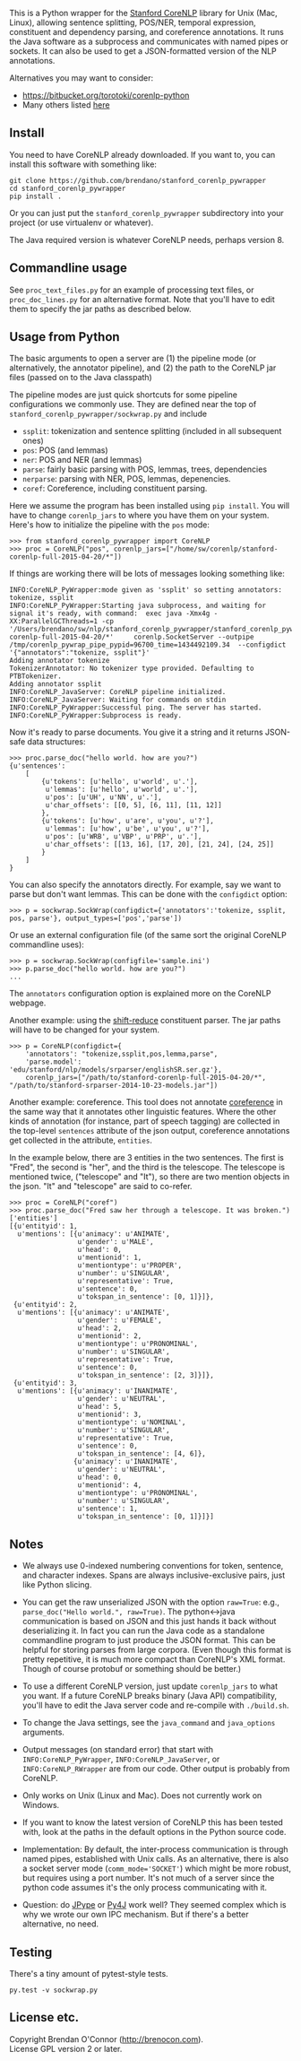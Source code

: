 This is a Python wrapper for the [Stanford CoreNLP][c] library for Unix (Mac,
Linux), allowing sentence splitting, POS/NER, temporal expression, constituent
and dependency parsing, and coreference annotations. It runs the Java software
as a subprocess and communicates with named pipes or sockets.  It can also be
used to get a JSON-formatted version of the NLP annotations.

Alternatives you may want to consider:

  * https://bitbucket.org/torotoki/corenlp-python
  * Many others listed [here][c]

[c]: http://nlp.stanford.edu/software/corenlp.shtml

## Install

You need to have CoreNLP already downloaded.
If you want to, you can install this software with something like:

```
git clone https://github.com/brendano/stanford_corenlp_pywrapper
cd stanford_corenlp_pywrapper
pip install .
```

Or you can just put the `stanford_corenlp_pywrapper` subdirectory into your
project (or use virtualenv or whatever).

The Java required version is whatever CoreNLP needs, perhaps version 8.

## Commandline usage

See `proc_text_files.py` for an example of processing text files, or
`proc_doc_lines.py` for an alternative format. Note that you'll have to edit
them to specify the jar paths as described below.

## Usage from Python

The basic arguments to open a server are 
    (1) the pipeline mode (or alternatively, the annotator pipeline), and
    (2) the path to the CoreNLP jar files (passed on to the Java classpath)

The pipeline modes are just quick shortcuts for some pipeline configurations we
commonly use.  They are defined near the top of
`stanford_corenlp_pywrapper/sockwrap.py` and include

  * `ssplit`: tokenization and sentence splitting (included in all subsequent ones)
  * `pos`: POS (and lemmas)
  * `ner`: POS and NER (and lemmas)
  * `parse`: fairly basic parsing with POS, lemmas, trees, dependencies
  * `nerparse`: parsing with NER, POS, lemmas, depenencies.
  * `coref`: Coreference, including constituent parsing.

Here we assume the program has been installed using `pip install`.  You will
have to change `corenlp_jars` to where you have them on your system.
Here's how to initialize the pipeline with the `pos` mode:

```
>>> from stanford_corenlp_pywrapper import CoreNLP
>>> proc = CoreNLP("pos", corenlp_jars=["/home/sw/corenlp/stanford-corenlp-full-2015-04-20/*"])
```

If things are working there will be lots of messages looking something like:

```
INFO:CoreNLP_PyWrapper:mode given as 'ssplit' so setting annotators: tokenize, ssplit
INFO:CoreNLP_PyWrapper:Starting java subprocess, and waiting for signal it's ready, with command:  exec java -Xmx4g -XX:ParallelGCThreads=1 -cp '/Users/brendano/sw/nlp/stanford_corenlp_pywrapper/stanford_corenlp_pywrapper/lib/*:/home/sw/corenlp/stanford-corenlp-full-2015-04-20/*'     corenlp.SocketServer --outpipe /tmp/corenlp_pywrap_pipe_pypid=96700_time=1434492109.34  --configdict '{"annotators":"tokenize, ssplit"}'
Adding annotator tokenize
TokenizerAnnotator: No tokenizer type provided. Defaulting to PTBTokenizer.
Adding annotator ssplit
INFO:CoreNLP_JavaServer: CoreNLP pipeline initialized.
INFO:CoreNLP_JavaServer: Waiting for commands on stdin
INFO:CoreNLP_PyWrapper:Successful ping. The server has started.
INFO:CoreNLP_PyWrapper:Subprocess is ready.
```

Now it's ready to parse documents.  You give it a string and it returns
JSON-safe data structures: 

```
>>> proc.parse_doc("hello world. how are you?")
{u'sentences': 
    [
        {u'tokens': [u'hello', u'world', u'.'],
         u'lemmas': [u'hello', u'world', u'.'],
         u'pos': [u'UH', u'NN', u'.'],
         u'char_offsets': [[0, 5], [6, 11], [11, 12]]
        },
        {u'tokens': [u'how', u'are', u'you', u'?'],
         u'lemmas': [u'how', u'be', u'you', u'?'],
         u'pos': [u'WRB', u'VBP', u'PRP', u'.'],
         u'char_offsets': [[13, 16], [17, 20], [21, 24], [24, 25]]
        }
    ]
}
```

You can also specify the annotators directly. For example,
say we want to parse but don't want lemmas. This can be done
with the `configdict` option:

```
>>> p = sockwrap.SockWrap(configdict={'annotators':'tokenize, ssplit, pos, parse'}, output_types=['pos','parse'])
```

Or use an external configuration file (of the same sort the original CoreNLP commandline uses):

```
>>> p = sockwrap.SockWrap(configfile='sample.ini')
>>> p.parse_doc("hello world. how are you?")
...
```

The `annotators` configuration option is explained more on the CoreNLP webpage.

Another example: using the [shift-reduce][sr] constituent parser.  The jar
paths will have to be changed for your system.

```
>>> p = CoreNLP(configdict={
    'annotators': "tokenize,ssplit,pos,lemma,parse",
    'parse.model': 'edu/stanford/nlp/models/srparser/englishSR.ser.gz'},  
    corenlp_jars=["/path/to/stanford-corenlp-full-2015-04-20/*", "/path/to/stanford-srparser-2014-10-23-models.jar"])
```

[sr]: http://nlp.stanford.edu/software/srparser.shtml

Another example: coreference. This tool does not annotate
[coreference](http://nlp.stanford.edu/projects/coref.shtml "coreference") in
the same way that it annotates other linguistic features. Where the other kinds
of annotation (for instance, part of speech tagging) are collected in the
top-level `sentences` attribute of the json output, coreference annotations get
collected in the attribute, `entities`.  

In the example below, there are 3 entities in the two sentences. The first is
"Fred", the second is "her", and the third is the telescope. The telescope is
mentioned twice, ("telescope" and "It"), so there are two mention objects in
the json. "It" and "telescope" are said to co-refer.

```
>>> proc = CoreNLP("coref")
>>> proc.parse_doc("Fred saw her through a telescope. It was broken.")['entities']
[{u'entityid': 1,
  u'mentions': [{u'animacy': u'ANIMATE',
                 u'gender': u'MALE',
                 u'head': 0,
                 u'mentionid': 1,
                 u'mentiontype': u'PROPER',
                 u'number': u'SINGULAR',
                 u'representative': True,
                 u'sentence': 0,
                 u'tokspan_in_sentence': [0, 1]}]},
 {u'entityid': 2,
  u'mentions': [{u'animacy': u'ANIMATE',
                 u'gender': u'FEMALE',
                 u'head': 2,
                 u'mentionid': 2,
                 u'mentiontype': u'PRONOMINAL',
                 u'number': u'SINGULAR',
                 u'representative': True,
                 u'sentence': 0,
                 u'tokspan_in_sentence': [2, 3]}]},
 {u'entityid': 3,
  u'mentions': [{u'animacy': u'INANIMATE',
                 u'gender': u'NEUTRAL',
                 u'head': 5,
                 u'mentionid': 3,
                 u'mentiontype': u'NOMINAL',
                 u'number': u'SINGULAR',
                 u'representative': True,
                 u'sentence': 0,
                 u'tokspan_in_sentence': [4, 6]},
                {u'animacy': u'INANIMATE',
                 u'gender': u'NEUTRAL',
                 u'head': 0,
                 u'mentionid': 4,
                 u'mentiontype': u'PRONOMINAL',
                 u'number': u'SINGULAR',
                 u'sentence': 1,
                 u'tokspan_in_sentence': [0, 1]}]}]
```

## Notes

* We always use 0-indexed numbering conventions for token, sentence, and
  character indexes.  Spans are always inclusive-exclusive pairs, just like
  Python slicing.

* You can get the raw unserialized JSON with the option `raw=True`: e.g.,
    `parse_doc("Hello world.", raw=True)`.  The python<->java communication is
    based on JSON and this just hands it back without deserializing it.  In
    fact you can run the Java code as a standalone commandline program to just
    produce the JSON format. This can be helpful for storing parses from large
    corpora. (Even though this format is pretty repetitive, it is much more
    compact than CoreNLP's XML format. Though of course protobuf or something
    should be better.)

* To use a different CoreNLP version, just update `corenlp_jars` 
    to what you want. If a future CoreNLP breaks binary (Java API)
    compatibility, you'll have to edit the Java server code and re-compile with
    `./build.sh`.

* To change the Java settings, see the `java_command` and `java_options`
    arguments.

* Output messages (on standard error) that start with `INFO:CoreNLP_PyWrapper`,
    `INFO:CoreNLP_JavaServer`, or `INFO:CoreNLP_RWrapper` are from our code.
    Other output is probably from CoreNLP.

* Only works on Unix (Linux and Mac).  Does not currently work on Windows.

* If you want to know the latest version of CoreNLP this has been tested with,
    look at the paths in the default options in the Python source code.

* Implementation: By default, the inter-process communication is through named
    pipes, established with Unix calls. As an alternative, there is also
    a socket server mode (`comm_mode='SOCKET'`) which might be more robust, but
    requires using a port number.  It's not much of a server since the python
    code assumes it's the only process communicating with it.

* Question: do [JPype](http://jpype.sourceforge.net/) or
    [Py4J](http://py4j.sourceforge.net/) work well?  They seemed complex which
    is why we wrote our own IPC mechanism.  But if there's a better
    alternative, no need.

## Testing

There's a tiny amount of pytest-style tests.

    py.test -v sockwrap.py

## License etc.

Copyright Brendan O'Connor (http://brenocon.com).  
License GPL version 2 or later.
